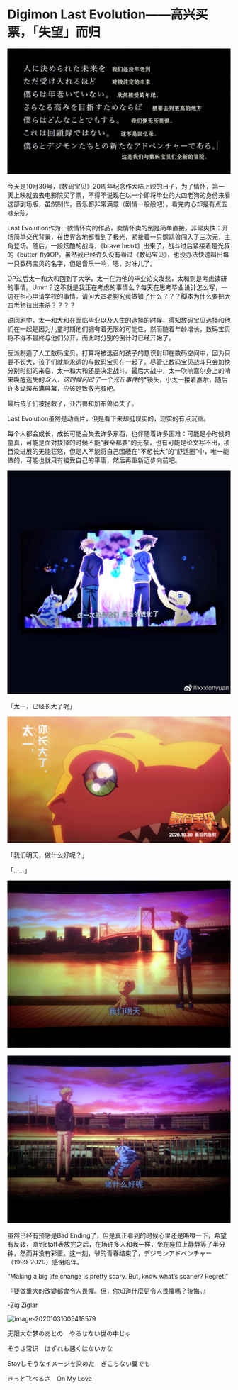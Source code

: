 # Digimon Last Evolution——高兴买票，「失望」而归

![img](assets/a48caebdgy1gk7t51r3nvj20u00gv0ud.jpg)

今天是10月30号，《数码宝贝》20周年纪念作大陆上映的日子，为了情怀，第一天上映就去去电影院买了票，不得不说现在以一个即将毕业的大四老狗的身份来看这部剧场版，虽然制作，音乐都非常满意（剧情一般般吧），看完内心却是有点五味杂陈。

Last Evolution作为一款情怀向的作品，卖情怀卖的倒是简单直接，非常爽快：开场简单交代背景，在世界各地都看到了极光，紧接着一只鹦鹉兽闯入了三次元，主角登场。随后，一段炫酷的战斗，《brave heart》出来了，战斗过后紧接着是光叔的《butter-fly》OP。虽然我已经许久没有看过《数码宝贝》，也没办法快速叫出每一只数码宝贝的名字，但是音乐一响，嗯，对味儿了。

OP过后太一和大和回到了大学，太一在为他的毕业论文发愁，太和则是考虑读研的事情。Umm？这不就是我正在考虑的事情么？每天在思考毕业设计怎么写，一边在担心申请学校的事情。请问大四老狗究竟做错了什么？？？脚本为什么要把大四老狗拉出来杀？？？？

说回剧中，太一和大和在面临毕业以及人生的选择的时候，得知数码宝贝选择和他们在一起是因为儿童时期他们拥有着无限的可能性，然而随着年龄增长，数码宝贝将不得不最终与他们分开，而此时分别的倒计时已经开始了。

反派制造了人工数码宝贝，打算将被选召的孩子的意识封印在数码空间中，因为只要不长大，孩子们就能永远的与数码宝贝在一起了。尽管让数码宝贝战斗只会加快分别时刻的来临，太一和大和还是决定战斗。最后大战中，太一吹响嘉尔身上的哨来唤醒迷失的*众人，这时候闪过了一个光丘事件*的*镜头，小太一搂着嘉尔，随后许多蝴蝶布满屏幕，应该是致敬光叔吧。

最后孩子们被拯救了，亚古兽和加布兽消失了。

Last Evolution虽然是动画片，但是看下来却挺现实的，现实的有点沉重。

每个人都会成长，成长可能会失去许多东西，也伴随着许多困难：可能是小时候的童真，可能是面对抉择的时候不能“我全都要”的无奈，也有可能是论文写不出，项目没进展的无能狂怒，但是人不能将自己围蔽在“不想长大”的“舒适圈”中，唯一能做的，可能也就只有接受自己的平庸，然后再重新迈步向前吧。

![img](assets/88b57de4gy1gk7tblvrv1j22o72o74p4-20201031003807978.jpg)

「太一，已经长大了呢」

![img](assets/005Q57Z2gy1gk7jrux552j312w0m1njy.jpg)

「我们明天，做什么好呢？」

「…...」

![img](assets/a48caebdgy1gk7t510862j21400u0dl5-20201031003603929.jpg)

![img](assets/a48caebdgy1gk7t51emjsj21400u00yl.jpg)

虽然已经有预感是Bad Ending了，但是真正看到的时候心里还是咯噔一下，希望有反转，直到staff表放完之后，在场许多人和我一样，坐在座位上静静等了半分钟，然而并没有彩蛋。这一刻，爷的青春结束了，デジモンアドベンチャー（1999-2020）感谢陪伴。

“Making a big life change is pretty scary. But, know what’s scarier? Regret.”  

『要做重大的改變都會令人畏懼。但，你知道什麼更令人畏懼嗎？後悔。』

-Zig Ziglar

![image-20201031005418579](assets/image-20201031005418579.png)

无限大な梦のあとの　やるせない世の中じゃ

そうさ常识　はずれも悪くはないかな

Stayしそうなイメージを染めた　ぎこちない翼でも

きっと飞べるさ　On My Love